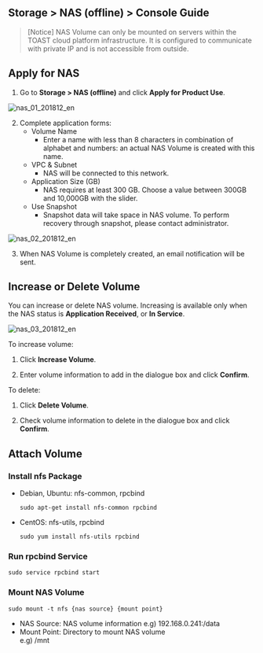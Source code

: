 ## Storage > NAS (offline) > Console Guide
> [Notice]
> NAS Volume can only be mounted on servers within the TOAST cloud platform infrastructure.
> It is configured to communicate with private IP and is not accessible from outside.

## Apply for NAS

1. Go to **Storage > NAS (offline)** and click **Apply for Product Use**.

![nas_01_201812_en](	https://static.toastoven.net/prod_infrastructure/nas/nas_01_201812_en.png)

2. Complete application forms: 
    * Volume Name 
        * Enter a name with less than 8 characters in combination of alphabet and numbers: an actual NAS Volume is created with this name.
    * VPC & Subnet
        * NAS will be connected to this network.
    * Application Size (GB) 
        * NAS requires at least 300 GB. Choose a value between 300GB and 10,000GB with the slider.  
    * Use Snapshot  
        * Snapshot data will take space in NAS volume. To perform recovery through snapshot, please contact administrator. 

![nas_02_201812_en](	https://static.toastoven.net/prod_infrastructure/nas/nas_02_201812_en.png)

3. When NAS Volume is completely created, an email notification will be sent.  

## Increase or Delete Volume 

You can increase or delete NAS volume.
Increasing is available only when the NAS status is **Application Received**, or **In Service**.  

![nas_03_201812_en](	https://static.toastoven.net/prod_infrastructure/nas/nas_03_201812_en.png)

To increase volume:

1. Click **Increase Volume**.  

2. Enter volume information to add in the dialogue box and click **Confirm**. 

To delete:

1. Click **Delete Volume**.

3. Check  volume information to delete in the dialogue box and click **Confirm**.


## Attach Volume 

### Install nfs Package

* Debian, Ubuntu: nfs-common, rpcbind  
  ```
  sudo apt-get install nfs-common rpcbind
  ```
* CentOS: nfs-utils, rpcbind  
  ```
  sudo yum install nfs-utils rpcbind
  ```

### Run rpcbind Service 

```
sudo service rpcbind start
```

### Mount NAS Volume 

```
sudo mount -t nfs {nas source} {mount point}
```

* NAS Source: NAS volume information 
  e.g) 192.168.0.241:/data
* Mount Point: Directory to mount NAS volume   
  e.g) /mnt
